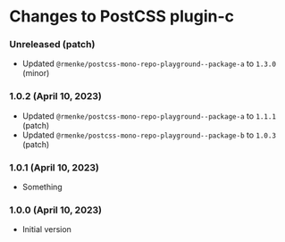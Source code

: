 # Changes to PostCSS plugin-c

### Unreleased (patch)

- Updated `@rmenke/postcss-mono-repo-playground--package-a` to `1.3.0` (minor)

### 1.0.2 (April 10, 2023)

- Updated `@rmenke/postcss-mono-repo-playground--package-a` to `1.1.1` (patch)
- Updated `@rmenke/postcss-mono-repo-playground--package-b` to `1.0.3` (patch)

### 1.0.1 (April 10, 2023)

- Something

### 1.0.0 (April 10, 2023)

- Initial version
